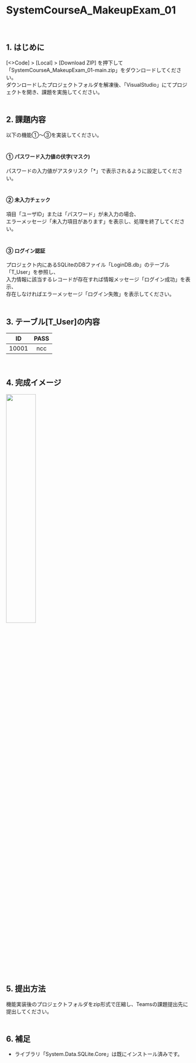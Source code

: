 # SystemCourseA_MakeupExam_01
　　
## 1. はじめに
[<>Code] > [Local] > [Download ZIP] を押下して「SystemCourseA_MakeupExam_01-main.zip」をダウンロードしてください。  
ダウンロードしたプロジェクトフォルダを解凍後、「VisualStudio」にてプロジェクトを開き、課題を実施してください。  
　　
## 2. 課題内容
以下の機能①～③を実装してください。  
　　
#### ① パスワード入力値の伏字(マスク)
パスワードの入力値がアスタリスク「*」で表示されるように設定してください。  
　　
#### ② 未入力チェック
項目「ユーザID」または「パスワード」が未入力の場合、  
エラーメッセージ「未入力項目があります」を表示し、処理を終了してください。  
　　
#### ③ ログイン認証
プロジェクト内にあるSQLiteのDBファイル「LoginDB.db」のテーブル「T_User」を参照し、  
入力情報に該当するレコードが存在すれば情報メッセージ「ログイン成功」を表示、  
存在しなければエラーメッセージ「ログイン失敗」を表示してください。  
　　
## 3. テーブル[T_User]の内容
| ID | PASS | 
| :---: | :---: |
| 10001 | ncc |
<br/>

## 4. 完成イメージ
<img src="https://github.com/user-attachments/assets/430e8770-52aa-4afd-a078-15b62a50fbc9" width="40%" />
<br/>
<br/>

## 5. 提出方法
機能実装後のプロジェクトフォルダをzip形式で圧縮し、Teamsの課題提出先に提出してください。  
　　
## 6. 補足
- ライブラリ「System.Data.SQLite.Core」は既にインストール済みです。  
　　
